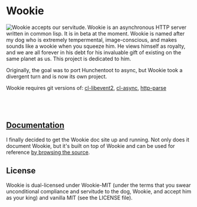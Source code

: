 Wookie
======
<img src="http://orthecreedence.github.com/wookie/wookie-smile_small.jpg"
     alt="Wookie accepts our servitude."
     align="left" />
Wookie is an asynchronous HTTP server written in common lisp. It is in beta at
the moment. Wookie is named after my dog who is extremely tempermental, 
image-conscious, and makes sounds like a wookie when you squeeze him. He views
himself as royalty, and we are all forever in his debt for his invaluable gift
of existing on the same planet as us. This project is dedicated to him.

Originally, the goal was to port Hunchentoot to async, but Wookie took a
divergent turn and is now its own project.

Wookie requires git versions of: [cl-libevent2](https://github.com/orthecreedence/cl-libevent2),
[cl-async](https://github.com/orthecreedence/cl-async), [http-parse](https://github.com/orthecreedence/http-parse) 
<br><br><br><br>

[Documentation](http://wookie.beeets.com)
-----------------------------------------
I finally decided to get the Wookie doc site up and running. Not only does it
document Wookie, but it's built on top of Wookie and can be used for reference
[by browsing the source](/orthecreedence/wookie-doc).

License
-------
Wookie is dual-licensed under Wookie-MIT (under the terms that you swear
unconditional compliance and servitude to the dog, Wookie, and accept him as
your king) and vanilla MIT (see the LICENSE file).

